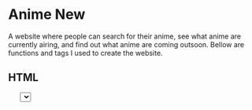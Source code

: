 # Anime New
A website where people can search for their anime, see what anime are currently airing, and find out what anime are coming outsoon.
Bellow are functions and tags I used to create the website.

## HTML
<div>
<form>
<ul>
<select><option>
<link>
<script>
<h1><h3>

## Javascript
XMLHttpRequest();
new Date();
JSON.parse(response);
getElementByID(id);
createElement(idTag);
setAttribute(attribute, value);
parent.appendChild(child);
substring();
parent.removeChild(child);
onclick();
str.bold();
array.forEach(element=>{});

## CSS
background-color:
color:
text-shadow:
padding:
text-align:
border:
border-width:
height:
max-height:
margin:
overflow:
float:
display:
grid-template-columns:
gap:
box-shadow:
transition:
:hover
cursor:
overflow-wrap:
text-overflow:
margin:

## API
https://jikan.docs.apiary.io/#
